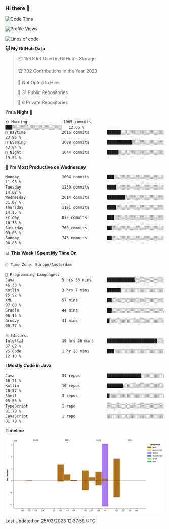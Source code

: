 ### Hi there 👋


<!--START_SECTION:waka-->
![Code Time](http://img.shields.io/badge/Code%20Time-3%2C100%20hrs%2058%20mins-blue)

![Profile Views](http://img.shields.io/badge/Profile%20Views-1-blue)

![Lines of code](https://img.shields.io/badge/From%20Hello%20World%20I%27ve%20Written-8.7%20million%20lines%20of%20code-blue)

**🐱 My GitHub Data** 

> 📦 156.8 kB Used in GitHub's Storage 
 > 
> 🏆 702 Contributions in the Year 2023
 > 
> 🚫 Not Opted to Hire
 > 
> 📜 31 Public Repositories 
 > 
> 🔑 6 Private Repositories 
 > 
**I'm a Night 🦉** 

```text
🌞 Morning                1065 commits        ███░░░░░░░░░░░░░░░░░░░░░░   12.66 % 
🌆 Daytime                2016 commits        ██████░░░░░░░░░░░░░░░░░░░   23.96 % 
🌃 Evening                3689 commits        ███████████░░░░░░░░░░░░░░   43.84 % 
🌙 Night                  1644 commits        █████░░░░░░░░░░░░░░░░░░░░   19.54 % 
```
📅 **I'm Most Productive on Wednesday** 

```text
Monday                   1004 commits        ███░░░░░░░░░░░░░░░░░░░░░░   11.93 % 
Tuesday                  1230 commits        ████░░░░░░░░░░░░░░░░░░░░░   14.62 % 
Wednesday                2614 commits        ████████░░░░░░░░░░░░░░░░░   31.07 % 
Thursday                 1191 commits        ████░░░░░░░░░░░░░░░░░░░░░   14.15 % 
Friday                   872 commits         ███░░░░░░░░░░░░░░░░░░░░░░   10.36 % 
Saturday                 760 commits         ██░░░░░░░░░░░░░░░░░░░░░░░   09.03 % 
Sunday                   743 commits         ██░░░░░░░░░░░░░░░░░░░░░░░   08.83 % 
```


📊 **This Week I Spent My Time On** 

```text
🕑︎ Time Zone: Europe/Amsterdam

💬 Programming Languages: 
Java                     5 hrs 35 mins       ████████████░░░░░░░░░░░░░   46.33 % 
Kotlin                   3 hrs 7 mins        ██████░░░░░░░░░░░░░░░░░░░   25.92 % 
XML                      57 mins             ██░░░░░░░░░░░░░░░░░░░░░░░   07.88 % 
Gradle                   44 mins             ██░░░░░░░░░░░░░░░░░░░░░░░   06.15 % 
Groovy                   41 mins             █░░░░░░░░░░░░░░░░░░░░░░░░   05.77 % 

🔥 Editors: 
IntelliJ                 10 hrs 36 mins      ██████████████████████░░░   87.82 % 
VS Code                  1 hr 28 mins        ███░░░░░░░░░░░░░░░░░░░░░░   12.18 % 
```

**I Mostly Code in Java** 

```text
Java                     34 repos            ███████████████░░░░░░░░░░   60.71 % 
Kotlin                   16 repos            ███████░░░░░░░░░░░░░░░░░░   28.57 % 
Shell                    3 repos             █░░░░░░░░░░░░░░░░░░░░░░░░   05.36 % 
TypeScript               1 repo              ░░░░░░░░░░░░░░░░░░░░░░░░░   01.79 % 
JavaScript               1 repo              ░░░░░░░░░░░░░░░░░░░░░░░░░   01.79 % 
```



**Timeline**

![Lines of Code chart](https://raw.githubusercontent.com/powercasgamer/powercasgamer/master/assets/bar_graph.png)


 Last Updated on 25/03/2023 12:37:59 UTC
<!--END_SECTION:waka-->
